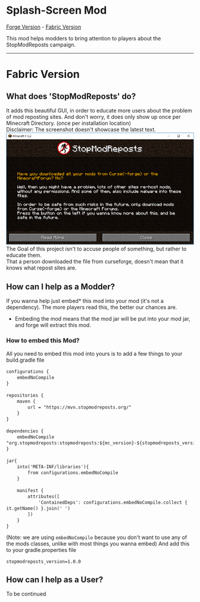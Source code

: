 # Splash-Screen Mod
[Forge Version](https://github.com/StopModReposts/Splash-Screen-Mod) - [Fabric Version](https://github.com/StopModReposts/Splash-Screen-Mod-Fabric)

This mod helps modders to bring attention to players about the StopModReposts campaign.

---
# Fabric Version

## What does 'StopModReposts' do?
It adds this beautiful GUI, in order to educate more users about the problem of mod reposting sites.
And don't worry, it does only show up once per Minecraft Directory. (once per installation location)</br>
Disclaimer: The screenshot doesn't showcase the latest text.</br>
![Preview Image](https://raw.githubusercontent.com/StopModReposts/Splash-Screen-Mod/master/preview.png)
The Goal of this project isn't to accuse people of something, but rather to educate them.</br>
That a person downloaded the file from curseforge, doesn't mean that it knows what repost sites are.

## How can I help as a Modder?
If you wanna help just embed* this mod into your mod (it's not a dependency).
The more players read this, the better our chances are.

* Embeding the mod means that the mod jar will be put into your mod jar, and forge will extract this mod.

### How to embed this Mod?
All you need to embed this mod into yours is to add a few things to your build.gradle file
```GRADLE
configurations {
    embedNoCompile
}

repositories {
	maven {
		url = "https://mvn.stopmodreposts.org/"
	}
}

dependencies {
	embedNoCompile "org.stopmodreposts:stopmodreposts:${mc_version}-${stopmodreposts_version}"
}

jar{
	into('META-INF/libraries'){
		from configurations.embedNoCompile
	}

	manifest {
		attributes([
            'ContainedDeps': configurations.embedNoCompile.collect { it.getName() }.join(' ')
		])
	}
}
```
(Note: we are using `embedNoCompile` because you don't want to use any of the mods classes, unlike with most things you wanna embed)
And add this to your gradle.properties file
```GRADLE
stopmodreposts_version=1.0.0
```

## How can I help as a User?
To be continued
